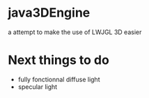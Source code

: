 # java3DEngine
a attempt to make the use of LWJGL 3D easier

# Next things to do
- fully fonctionnal diffuse light
- specular light